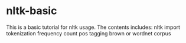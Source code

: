 # nltk-basic

This is a basic tutorial for nltk usage.
The contents includes:
nltk import
tokenization
frequency count
pos tagging
brown or wordnet corpus
